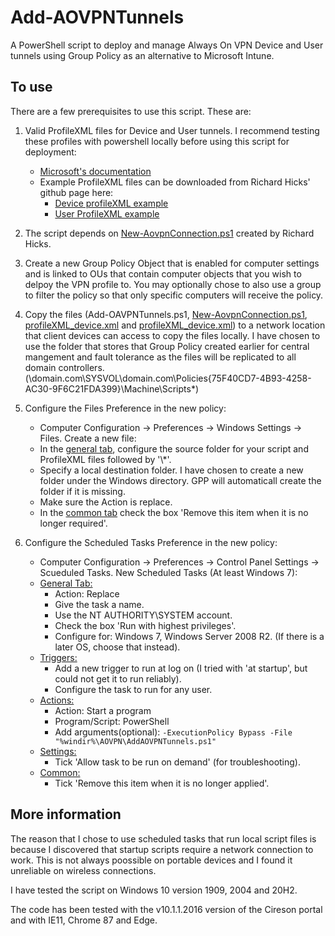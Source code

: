 # Add-AOVPNTunnels
A PowerShell script to deploy and manage Always On VPN Device and User tunnels using Group Policy as an alternative to Microsoft Intune.

## To use
There are a few prerequisites to use this script. These are:
1. Valid ProfileXML files for Device and User tunnels. I recommend testing these profiles with powershell locally before using this script for deployment:
   * [Microsoft's documentation](https://docs.microsoft.com/en-us/windows-server/remote/remote-access/vpn/always-on-vpn/deploy/vpn-deploy-client-vpn-connections)
   * Example ProfileXML files can be downloaded from Richard Hicks' github page here:
     * [Device profileXML example](https://github.com/richardhicks/aovpn/blob/master/ProfileXML_Device.xml)
     * [User ProfileXML example](https://github.com/richardhicks/aovpn/blob/master/ProfileXML_User.xml)  
3. The script depends on [New-AovpnConnection.ps1](https://github.com/richardhicks/aovpn/blob/master/New-AovpnConnection.ps1) created by Richard Hicks.

3. Create a new Group Policy Object that is enabled for computer settings and is linked to OUs that contain computer objects that you wish to delpoy the VPN profile to. You may optionally chose to also use a group to filter the policy so that only specific computers will receive the policy.  
4. Copy the files (Add-OAVPNTunnels.ps1, [New-AovpnConnection.ps1](https://github.com/richardhicks/aovpn/blob/master/New-AovpnConnection.ps1), [profileXML_device.xml](https://github.com/richardhicks/aovpn/blob/master/ProfileXML_Device.xml) and [profileXML_device.xml](https://github.com/richardhicks/aovpn/blob/master/ProfileXML_User.xml)) to a network location that client devices can access to copy the files locally. I have chosen to use the folder that stores that Group Policy created earlier for central mangement and fault tolerance as the files will be replicated to all domain controllers. (\\domain.com\SYSVOL\domain.com\Policies\{75F40CD7-4B93-4258-AC30-9F6C21FDA399}\Machine\Scripts\*)  
5. Configure the Files Preference in the new policy:
   * Computer Configuration -> Preferences -> Windows Settings -> Files. Create a new file:
   * In the [general tab](/images/GPPCreateFileGeneral.JPG?raw=true "GPP Files general tab"), configure the source folder for your script and ProfileXML files followed by '\\*'.
   * Specify a local destination folder. I have chosen to create a new folder under the Windows directory. GPP will automaticall create the folder if it is missing.
   * Make sure the Action is replace.
   * In the [common tab](/images/GPPCreateFileCommon.JPG?raw=true "GPP Files common tab") check the box 'Remove this item when it is no longer required'.

6. Configure the Scheduled Tasks Preference in the new policy:
   * Computer Configuration -> Preferences -> Control Panel Settings -> Scueduled Tasks. New Scheduled Tasks (At least Windows 7):
   * [General Tab:](/images/GPPTasksGeneral.JPG?raw=true "GPP Files general tab")
     * Action: Replace
     * Give the task a name.
     * Use the NT AUTHORITY\SYSTEM account.
     * Check the box 'Run with highest privileges'.
     * Configure for: Windows 7, Windows Server 2008 R2. (If there is a later OS, choose that instead).  
   * [Triggers:](/images/GPPTasksTriggers.JPG?raw=true "GPP Files common tab")
     * Add a new trigger to run at log on (I tried with 'at startup', but could not get it to run reliably).
     * Configure the task to run for any user.  
   * [Actions:](/images/GPPTasksActions.JPG?raw=true "GPP Files common tab")
     * Action: Start a program
     * Program/Script: PowerShell
     * Add arguments(optional): `-ExecutionPolicy Bypass -File "%windir%\AOVPN\AddAOVPNTunnels.ps1"`  
   * [Settings:](/images/GPPTasksSettings.JPG?raw=true "GPP Files common tab")
     * Tick 'Allow task to be run on demand' (for troubleshooting).  
   * [Common:](/images/GPPTasksCommon.JPG?raw=true "GPP Files common tab")
     * Tick 'Remove this item when it is no longer applied'.  

## More information
The reason that I chose to use scheduled tasks that run local script files is because I discovered that startup scripts require a network connection to work. This is not always poossible on portable devices and I found it unreliable on wireless connections.

I have tested the script on Windows 10 version 1909, 2004 and 20H2.

The code has been tested with the v10.1.1.2016 version of the Cireson portal and with IE11, Chrome 87 and Edge.

